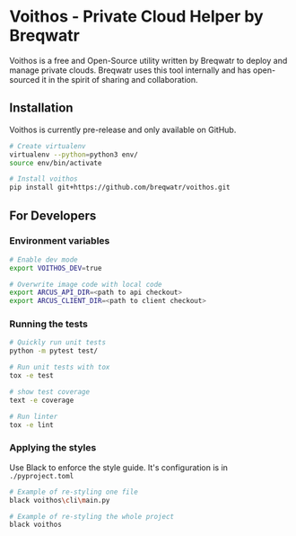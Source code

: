# Voithos - Private Cloud Helper by Breqwatr

Voithos is a free and Open-Source utility written by Breqwatr to deploy and
manage private clouds. Breqwatr uses this tool internally and has open-sourced
it in the spirit of sharing and collaboration.


## Installation

Voithos is currently pre-release and only available on GitHub.

```bash
# Create virtualenv
virtualenv --python=python3 env/
source env/bin/activate

# Install voithos
pip install git+https://github.com/breqwatr/voithos.git
```



## For Developers

### Environment variables

```bash
# Enable dev mode
export VOITHOS_DEV=true

# Overwrite image code with local code
export ARCUS_API_DIR=<path to api checkout>
export ARCUS_CLIENT_DIR=<path to client checkout>
```

### Running the tests

```bash
# Quickly run unit tests
python -m pytest test/

# Run unit tests with tox
tox -e test

# show test coverage
text -e coverage

# Run linter
tox -e lint
```

### Applying the styles

Use Black to enforce the style guide. It's configuration is in `./pyproject.toml`

```bash
# Example of re-styling one file
black voithos\cli\main.py

# Example of re-styling the whole project
black voithos
```
